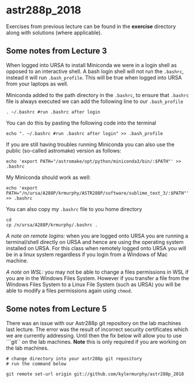# astr288p_2018

Exercises from previous lecture can be found in the **exercise** directory along with solutions (where applicable).

## Some notes from Lecture 3

When logged into URSA to install Miniconda we were in a login shell as opposed to an interactive shell. A bash login shell will not run the ```.bashrc```, instead it will run ```.bash_profile```. This will be true when logged into URSA from your laptops as well. 

Miniconda added to the path directory in the ```.bashrc```, to ensure that ```.bashrc``` file is always executed we can add the following line to our ```.bash_profile```

```
. ~/.bashrc #run .bashrc after login
```

You can do this by pasting the following code into the terminal

```
echo ". ~/.bashrc #run .bashrc after login" >> .bash_profile
```

If you are still having troubles running Miniconda you can also use the public (so-called astromake) version as follows:

```
echo 'export PATH="/astromake/opt/python/miniconda3/bin/:$PATH"' >> .bashrc
```

My Miniconda should work as well:

```
echo 'export PATH="/n/ursa/A288P/krmurphy/ASTR288P/software/sublime_text_3/:$PATH"' >> .bashrc
```

You can also copy my ```.bashrc``` file to you home directory
```
cd
cp /n/ursa/A288P/krmurphy/.bashrc .
```

*A note on remote logins:* when you are logged onto URSA you are running a terminal/shell directly on URSA and hence are using the operating system installed on URSA. For this class when remotely logged onto URSA you will be in a linux system regardless if you login from a Windows of Mac machine. 

*A note on WSL:* you may not be able to change a files permissions in WSL if you are in the Windows Files System. However if you transfer a file from the Windows Files System to a Linux File System (such as URSA) you will be able to modify a files permissions again using ```chmod```.


## Some notes from Lecture 5

There was an issue with our Astr288p git repository on the lab machines last lecture. The error was the result of incorrect security certificates which we are currently addressing. Until then the fix below will allow you to use ```git`` on the lab machines. **Note** this is only required if you are working on the lab machines.

```
# change directory into your astr288p git repository 
# run the command below

git remote set-url origin git://github.com/kylermurphy/astr288p_2018
```
